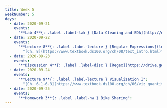 ```yaml
---
title: Week 5
weekNumber: 5
days:
  - date: 2020-09-21
    events:
      "**Lab 4**{: .label .label-lab } [Data Cleaning and EDA](http://data100.datahub.berkeley.edu/hub/user-redirect/git-sync?repo=https://github.com/DS-100/fa20&subPath=lab/lab04/) (due Sept. 21)":
  - date: 2020-09-22
    events:
      "**Lecture 8**{: .label .label-lecture } [Regular Expressions](lecture/lec08) (QC due Sept. 28)":
        "[Ch. 8](https://www.textbook.ds100.org/ch/08/text_intro.html)"
  - date: 2020-09-23
    events:
      "**Discussion 4**{: .label .label-disc } [Regex](https://drive.google.com/file/d/1NVRTIDDLL48TJVCP31Nds3hI1Gkjn04Y/view?usp=sharing) [(notebook)](http://data100.datahub.berkeley.edu/hub/user-redirect/git-sync?repo=https://github.com/DS-100/fa20&subPath=disc/disc04/disc04_regex_blank.ipynb) [(video)](https://www.youtube.com/playlist?list=PLQCcNQgUcDfo9f6YO8PrmRAwYtIG-2rye)":
  - date: 2020-09-24
    events:
      "**Lecture 9**{: .label .label-lecture } Visualization I":
        "[Ch. 6.1-6.3](https://www.textbook.ds100.org/ch/06/viz_quantitative.html)"
  - date: 2020-09-25
    events:
      "**Homework 3**{: .label .label-hw } Bike Sharing":
---
```

